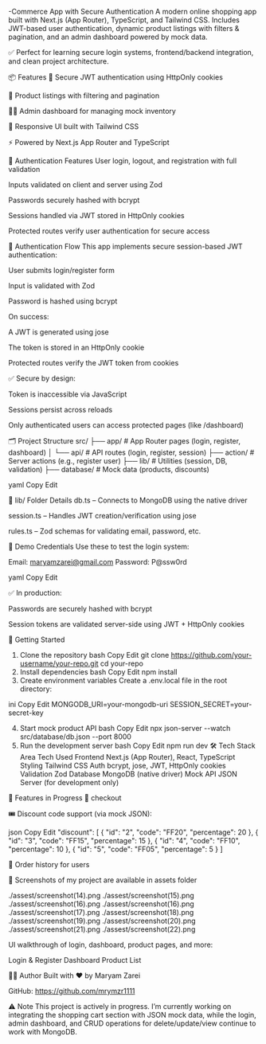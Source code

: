 <!-- # 🛒 E-Commerce App with Secure Authentication

A full-stack modern online shopping app built with **Next.js (App Router)**, **TypeScript**, and **Tailwind CSS**.  
Includes **JWT-based user authentication**, dynamic **product listings with filters & pagination**, and an **admin dashboard** powered by mock data.

> ✅ Perfect for learning secure login systems, frontend/backend integration, and clean project architecture.

---

## 📦 Features

- 🔐 **Secure JWT authentication** using HttpOnly cookies
- 🧾 **Product listings** with filtering and pagination
- 🧑‍💼 **Admin dashboard** for managing mock inventory
- 💨 Responsive UI built with **Tailwind CSS**
- ⚡ Powered by **Next.js App Router** and **TypeScript**

---

## 🧠 Authentication Flow

This app implements secure session-based JWT authentication:

1. User submits login/register form
2. Input is validated with **Zod**
3. Password is hashed using **bcrypt**
4. On success:
   - A JWT is generated using `jose`
   - The token is stored in an **HttpOnly cookie**
5. Protected routes verify the JWT token from cookies

✅ Secure by design:
- Token is inaccessible via JavaScript
- Sessions persist across reloads
- Only authenticated users access protected routes (e.g., `/dashboard`)

---

## 🗂️ Project Structure

src/
├── app/ # App Router pages (login, register, dashboard)
│ └── api/ # API routes (login, register, session)
├── action/ # Server actions (e.g., register user)
├── lib/ # Utilities (session, DB, validation)
├── database/ # Mock data (products, discounts)

yaml
Copy
Edit

---

## 📁 `lib/` Folder Details

- **`db.ts`** – Connects to MongoDB using the native driver  
- **`session.ts`** – Handles JWT creation/verification using `jose`  
- **`rules.ts`** – Zod schemas for validating email, password, etc.

---

## 🧪 Demo Credentials

Use these to test the login system:

Email: maryamzarei@gmail.com
Password: P@ssw0rd

yaml
Copy
Edit

✅ In production:
- Passwords are hashed with `bcrypt`
- Session tokens are validated server-side on every request

---

## 🚀 Getting Started

### 1. Clone the repository
```bash
git clone https://github.com/your-username/your-repo.git
cd your-repo
2. Install dependencies
bash
Copy
Edit
npm install
3. Set environment variables
Create a .env.local file in the root:

ini
Copy
Edit
MONGODB_URI=your-mongodb-uri
SESSION_SECRET=your-secret-key
4. Start mock product API
bash
Copy
Edit
npx json-server --watch src/database/db.json --port 8000
5. Start the development server
bash
Copy
Edit
npm run dev
🛠 Tech Stack
Area	Tech Used
Frontend	Next.js (App Router), React, TypeScript
Styling	Tailwind CSS
Auth	bcrypt, jose, JWT, HttpOnly cookies
Validation	Zod
Database	MongoDB (native driver)
Mock API	JSON Server (for development only)

🔧 In Progress
🛒 Shopping cart & checkout

📧 Email verification and password reset

🔐 Role-based admin access

🎟️ Discount code support from mock JSON:

json
Copy
Edit
"discount": [
  { "id": "2", "code": "FF20", "percentage": 20 },
  { "id": "3", "code": "FF15", "percentage": 15 },
  { "id": "4", "code": "FF10", "percentage": 10 },
  { "id": "5", "code": "FF05", "percentage": 5 }
]
🧾 Order history for users

🙋‍♀️ Author
Built with ❤️ by Maryam Zarei

GitHub: https://github.com/mrymzr1111

./assest/screenshot(14).png
./assest/screenshot(15).png
./assest/screenshot(16).png
./assest/screenshot(16).png
./assest/screenshot(17).png
./assest/screenshot(18).png
./assest/screenshot(19).png
./assest/screenshot(20).png
./assest/screenshot(21).png
./assest/screenshot(22).png -->

 -Commerce App with Secure Authentication
A modern online shopping app built with Next.js (App Router), TypeScript, and Tailwind CSS.
Includes JWT-based user authentication, dynamic product listings with filters & pagination, and an admin dashboard powered by mock data.

✅ Perfect for learning secure login systems, frontend/backend integration, and clean project architecture.

📦 Features
🔐 Secure JWT authentication using HttpOnly cookies

🧾 Product listings with filtering and pagination

🧑‍💼 Admin dashboard for managing mock inventory

💨 Responsive UI built with Tailwind CSS

⚡ Powered by Next.js App Router and TypeScript

🔐 Authentication Features
User login, logout, and registration with full validation

Inputs validated on client and server using Zod

Passwords securely hashed with bcrypt

Sessions handled via JWT stored in HttpOnly cookies

Protected routes verify user authentication for secure access

🧠 Authentication Flow
This app implements secure session-based JWT authentication:

User submits login/register form

Input is validated with Zod

Password is hashed using bcrypt

On success:

A JWT is generated using jose

The token is stored in an HttpOnly cookie

Protected routes verify the JWT token from cookies

✅ Secure by design:

Token is inaccessible via JavaScript

Sessions persist across reloads

Only authenticated users can access protected pages (like /dashboard)

🗂️ Project Structure
src/
├── app/ # App Router pages (login, register, dashboard)
│ └── api/ # API routes (login, register, session)
├── action/ # Server actions (e.g., register user)
├── lib/ # Utilities (session, DB, validation)
├── database/ # Mock data (products, discounts)

yaml
Copy
Edit

📁 lib/ Folder Details
db.ts – Connects to MongoDB using the native driver

session.ts – Handles JWT creation/verification using jose

rules.ts – Zod schemas for validating email, password, etc.

🧪 Demo Credentials
Use these to test the login system:

Email: maryamzarei@gmail.com
Password: P@ssw0rd

yaml
Copy
Edit

✅ In production:

Passwords are securely hashed with bcrypt

Session tokens are validated server-side using JWT + HttpOnly cookies

🚀 Getting Started
1. Clone the repository
bash
Copy
Edit
git clone https://github.com/your-username/your-repo.git
cd your-repo
2. Install dependencies
bash
Copy
Edit
npm install
3. Create environment variables
Create a .env.local file in the root directory:

ini
Copy
Edit
MONGODB_URI=your-mongodb-uri
SESSION_SECRET=your-secret-key

4. Start mock product API
bash
Copy
Edit
npx json-server --watch src/database/db.json --port 8000
5. Run the development server
bash
Copy
Edit
npm run dev
🛠 Tech Stack
Area Tech Used
Frontend Next.js (App Router), React, TypeScript
Styling Tailwind CSS
Auth bcrypt, jose, JWT, HttpOnly cookies
Validation Zod
Database MongoDB (native driver)
Mock API JSON Server (for development only)

🔧 Features in Progress
🛒  checkout



🎟️ Discount code support (via mock JSON):

json
Copy
Edit
"discount": [
{ "id": "2", "code": "FF20", "percentage": 20 },
{ "id": "3", "code": "FF15", "percentage": 15 },
{ "id": "4", "code": "FF10", "percentage": 10 },
{ "id": "5", "code": "FF05", "percentage": 5 }
]

🧾 Order history for users

📸 Screenshots of my project are available in assets folder

./assest/screenshot(14).png
./assest/screenshot(15).png
./assest/screenshot(16).png
./assest/screenshot(16).png
./assest/screenshot(17).png
./assest/screenshot(18).png
./assest/screenshot(19).png
./assest/screenshot(20).png
./assest/screenshot(21).png
./assest/screenshot(22).png

UI walkthrough of login, dashboard, product pages, and more:

Login & Register Dashboard Product List

🙋‍♀️ Author
Built with ❤️ by Maryam Zarei

GitHub: https://github.com/mrymzr1111

⚠️ Note
This project is actively in progress. I’m currently working on integrating the shopping cart section with JSON mock data, while the login, admin dashboard, and CRUD operations for delete/update/view continue to work with MongoDB.

